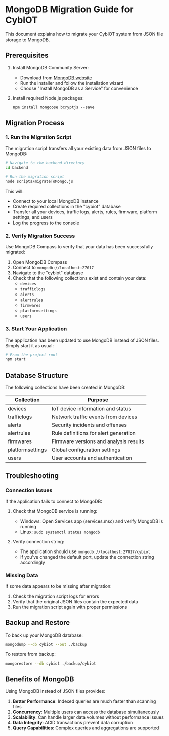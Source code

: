 # MongoDB Migration Guide for CybIOT

This document explains how to migrate your CybIOT system from JSON file storage to MongoDB.

## Prerequisites

1. Install MongoDB Community Server:
   - Download from [MongoDB website](https://www.mongodb.com/try/download/community)
   - Run the installer and follow the installation wizard
   - Choose "Install MongoDB as a Service" for convenience

2. Install required Node.js packages:
   ```
   npm install mongoose bcryptjs --save
   ```

## Migration Process

### 1. Run the Migration Script

The migration script transfers all your existing data from JSON files to MongoDB:

```bash
# Navigate to the backend directory
cd backend

# Run the migration script
node scripts/migrateToMongo.js
```

This will:
- Connect to your local MongoDB instance
- Create required collections in the "cybiot" database
- Transfer all your devices, traffic logs, alerts, rules, firmware, platform settings, and users
- Log the progress to the console

### 2. Verify Migration Success

Use MongoDB Compass to verify that your data has been successfully migrated:

1. Open MongoDB Compass
2. Connect to `mongodb://localhost:27017`
3. Navigate to the "cybiot" database
4. Check that the following collections exist and contain your data:
   - `devices`
   - `trafficlogs`
   - `alerts`
   - `alertrules`
   - `firmwares`
   - `platformsettings`
   - `users`

### 3. Start Your Application

The application has been updated to use MongoDB instead of JSON files. Simply start it as usual:

```bash
# From the project root
npm start
```

## Database Structure

The following collections have been created in MongoDB:

| Collection | Purpose |
|------------|---------|
| devices | IoT device information and status |
| trafficlogs | Network traffic events from devices |
| alerts | Security incidents and offenses |
| alertrules | Rule definitions for alert generation |
| firmwares | Firmware versions and analysis results |
| platformsettings | Global configuration settings |
| users | User accounts and authentication |

## Troubleshooting

### Connection Issues

If the application fails to connect to MongoDB:

1. Check that MongoDB service is running:
   - Windows: Open Services app (services.msc) and verify MongoDB is running
   - Linux: `sudo systemctl status mongodb`

2. Verify connection string:
   - The application should use `mongodb://localhost:27017/cybiot`
   - If you've changed the default port, update the connection string accordingly

### Missing Data

If some data appears to be missing after migration:

1. Check the migration script logs for errors
2. Verify that the original JSON files contain the expected data
3. Run the migration script again with proper permissions

## Backup and Restore

To back up your MongoDB database:

```bash
mongodump --db cybiot --out ./backup
```

To restore from backup:

```bash
mongorestore --db cybiot ./backup/cybiot
```

## Benefits of MongoDB

Using MongoDB instead of JSON files provides:

1. **Better Performance**: Indexed queries are much faster than scanning files
2. **Concurrency**: Multiple users can access the database simultaneously
3. **Scalability**: Can handle larger data volumes without performance issues
4. **Data Integrity**: ACID transactions prevent data corruption
5. **Query Capabilities**: Complex queries and aggregations are supported